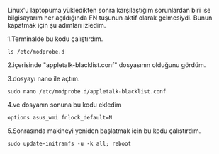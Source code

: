 Linux'u laptopuma yükledikten sonra karşılaştığım sorunlardan biri ise bilgisayarım her açıldığında FN tuşunun aktif olarak gelmesiydi. Bunun kapatmak için şu adımları izledim.

1.Terminalde bu kodu çalıştırdım.

```
ls /etc/modprobe.d
```

2.içerisinde "appletalk-blacklist.conf" dosyasının olduğunu gördüm.


3.dosyayı nano ile açtım.

```
sudo nano /etc/modprobe.d/appletalk-blacklist.conf
```

4.ve dosyanın sonuna bu kodu ekledim 

```
options asus_wmi fnlock_default=N
```

5.Sonrasında makineyi yeniden başlatmak için bu kodu çalıştırdım.

```
sudo update-initramfs -u -k all; reboot
```

